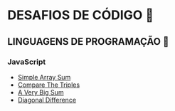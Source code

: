 # DESAFIOS DE CÓDIGO :rocket:

## LINGUAGENS DE PROGRAMAÇÃO :robot:

### JavaScript
- [Simple Array Sum](https://www.hackerrank.com/challenges/simple-array-sum/problem?isFullScreen=true)
- [Compare The Triples](https://www.hackerrank.com/challenges/compare-the-triplets/problem?isFullScreen=true)
- [A Very Big Sum](https://www.hackerrank.com/challenges/a-very-big-sum/problem?isFullScreen=true)
- [Diagonal Difference](https://www.hackerrank.com/challenges/diagonal-difference/problem?isFullScreen=true)


